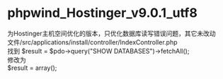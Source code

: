 # phpwind_Hostinger_v9.0.1_utf8
 为Hostinger主机空间优化的版本，只优化数据库读写错误问题，其它未改动 </br>
 文件/src/applications/install/controller/IndexController.php </br>
 找到  $result = $pdo->query("SHOW DATABASES")->fetchAll(); </br>
 修改为  </br>
 $result = array();  </br>
